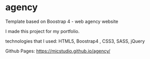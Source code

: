 # agency
Template based on Boostrap 4 - web agency website

I made this project for my portfolio.

technologies that I used: HTML5, Boostrap4 , CSS3, SASS, jQuery

Github Pages: https://micstudio.github.io/agency/
